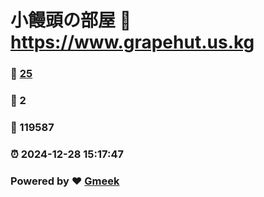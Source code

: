 # 小饅頭の部屋 :link: https://www.grapehut.us.kg 
### :page_facing_up: [25](https://www.grapehut.us.kg/tag.html) 
### :speech_balloon: 2 
### :hibiscus: 119587 
### :alarm_clock: 2024-12-28 15:17:47 
### Powered by :heart: [Gmeek](https://github.com/Meekdai/Gmeek)
